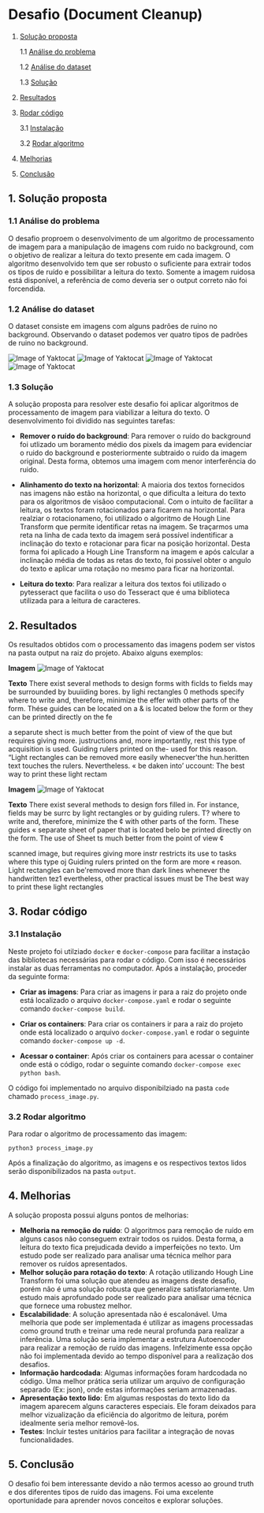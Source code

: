 # Desafio (Document Cleanup)


1. [Solução proposta](#solucao_proposta)

   1.1 [Análise do problema](#)

   1.2 [Análise do dataset](#dataset)

   1.3 [Solução](#solucao)

2. [Resultados](#resultados)

3. [Rodar código](#codigo)

   3.1 [Instalação](#instacao)

   3.2 [Rodar algoritmo](#algoritmo)

4. [Melhorias](#melhorias)

5. [Conclusão](#conclusao)


<a name=solucao_proposta />

## 1. Solução proposta

<a name=analise />

### 1.1 Análise do problema

O desafio proproem o desenvolvimento de um algoritmo de processamento de imagem para a manipulação de imagens com ruido no background, com o objetivo de realizar a leitura do texto presente em cada imagem. O algoritmo desenvolvido tem que ser robusto o suficiente para extrair todos os tipos de ruído e possibilitar a leitura do texto. Somente a imagem ruidosa está disponível, a referência de como deveria ser o output correto não foi forcendida.

<a name=dataset />

### 1.2 Análise do dataset

O dataset consiste em imagens com alguns padrões de ruino no background. Observando o dataset podemos ver quatro tipos de padrões de ruino no background.

![Image of Yaktocat](./images/2.png)
![Image of Yaktocat](./images/5.png)
![Image of Yaktocat](./images/8.png)
![Image of Yaktocat](./images/11.png)

<a name=solucao />

### 1.3 Solução

A solução proposta para resolver este desafio foi aplicar algoritmos de processamento de imagem para viabilizar a leitura do texto. O desenvolvimento foi dividido nas seguintes tarefas:

* **Remover o ruído do background**: Para remover o ruído do background foi utlizado um boramento médio dos pixels da imagem para evidenciar o ruido do background e posteriormente subtraido o ruido da imagem original. Desta forma, obtemos uma imagem com menor interferência do ruido.

* **Alinhamento do texto na horizontal**: A maioria dos textos fornecidos nas imagens não estão na horizontal, o que dificulta a leitura do texto para os algoritmos de visãoo computacional. Com o intuito de facilitar a leitura, os textos foram rotacionados para ficarem na horizontal. Para realziar o rotacionameno, foi utilizado o algoritmo de Hough Line Transform que permite identificar retas na imagem. Se traçarmos uma reta na linha de cada texto da imagem será possível indentificar a inclinação do texto e rotacionar para ficar na posição horizontal. Desta forma foi aplicado a Hough Line Transform na imagem e após calcular a inclinação média de todas as retas do texto, foi possível obter o angulo do texto e aplicar uma rotação no mesmo para ficar na horizontal.

* **Leitura do texto**: Para realizar a leitura dos textos foi utilizado o pytesseract que facilita o uso do Tesseract que é uma biblioteca utilizada para a leitura de caracteres. 

<a name=resultados />

## 2. Resultados

Os resultados obtidos com o processamento das imagens podem ser vistos na pasta output na raiz do projeto. Abaixo alguns exemplos:

**Imagem**
![Image of Yaktocat](./output/2.png)

**Texto**
There exist several methods to design forms with ficlds to
fields may be surrounded by buuiiding bores. by lighi rectangles 0
methods specify where to write and, therefore, minimize the effer
with other parts of the form. Thése guides can be located on a &
is located below the form or they can be printed directly on the fe

a separute shect is much better from the point of view of the que
but requires giving more. justructions and, more importantly, rest
this type of acquisition is used. Guiding rulers printed on the-
used for this reason. “Light rectangles can be removed more easily
whenecver'the hun.heritten text touches the rulers. Nevertheless. «
be daken into’ uccount: The best way to print these light rectam


**Imagem**
![Image of Yaktocat](./output/200.png)

**Texto**
There exist several methods to design fors
filled in. For instance, fields may be surrc
by light rectangles or by guiding rulers. T?
where to write and, therefore, minimize the ¢
with other parts of the form. These guides «
separate sheet of paper that is located belo
be printed directly on the form. The use of
Sheet ts much better from the point of view ¢

scanned image, but requires giving more instr
restricts its use to tasks where this type oj
Guiding rulers printed on the form are more «
reason. Light rectangles can be'removed more
than dark lines whenever the handwritten tez1
evertheless, other practical issues must be
The best way to print these light rectangles

<a name=codigo />

## 3. Rodar código

<a name=instacao />

### 3.1 Instalação

Neste projeto foi utilziado `docker` e `docker-compose` para facilitar a instação das bibliotecas necessárias para rodar o código. Com isso é necessários instalar as duas ferramentas no computador. Após a instalação, proceder da seguinte forma:

- **Criar as imagens**: Para criar as imagens ir para a raiz do projeto onde está localizado o arquivo `docker-compose.yaml` e rodar o seguinte comando `docker-compose build`.

- **Criar os containers**: Para criar os containers ir para a raiz do projeto onde está localizado o arquivo `docker-compose.yaml` e rodar o seguinte comando `docker-compose up -d`.

- **Acessar o container**: Após criar os containers para acessar o container onde está o código, rodar o seguinte comando `docker-compose exec python bash`.

O código foi implementado no arquivo disponibilziado na pasta `code` chamado `process_image.py`.

<a name=algoritmo />

### 3.2 Rodar algoritmo

Para rodar o algoritmo de processamento das imagem:

`python3 process_image.py`

Após a finalização do algoritmo, as imagens e os respectivos textos lidos serão disponibilizados na pasta `output`.

<a name=melhorias />

## 4. Melhorias

A solução proposta possui alguns pontos de melhorias:

- **Melhoria na remoção do ruído**: O algoritmos para remoção de ruído em alguns casos não conseguem extrair todos os ruidos. Desta forma, a leitura do texto fica prejudicada devido a imperfeições no texto. Um estudo pode ser realizado para analisar uma técnica melhor para remover os ruídos apresentados.
- **Melhor solução para rotação do texto**: A rotação utilizando Hough Line Transform foi uma solução que atendeu as imagens deste desafio, porém não é uma solução robusta que generalize satisfatoriamente. Um estudo mais aprofundado pode ser realizado para analisar uma técnica que fornece uma robustez melhor.
- **Escalabilidade**: A solução apresentada não é escalonável. Uma melhoria que pode ser implementada é utilizar as imagens processadas como ground truth e treinar uma rede neural profunda para realizar a inferência. Uma solução seria implementar a estrutura Autoencoder para realizar a remoção de ruído das imagens. Infelzimente essa opção não foi implementada devido ao tempo disponível para a realização dos desafios.
- **Informação hardcodada**: Algumas informações foram hardcodada no código. Uma melhor prática seria utilizar um arquivo de configuração separado (Ex: json), onde estas informações seriam armazenadas.
- **Apresentação texto lido**: Em algumas respostas do texto lido da imagem aparecem alguns caracteres especiais. Ele foram deixados para melhor vizualização da eficiência do algoritmo de leitura, porém idealmente seria melhor removê-los.
- **Testes**: Incluir testes unitários para facilitar a integração de novas funcionalidades.

<a name=conclusao />

## 5. Conclusão

O desafio foi bem interessante devido a não termos acesso ao ground truth e dos diferentes tipos de ruído das imagens. Foi uma excelente oportunidade para aprender novos conceitos e explorar soluções.